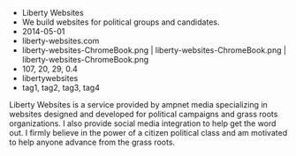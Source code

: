 * Liberty Websites
* We build websites for political groups and candidates.
* 2014-05-01
* liberty-websites.com
* liberty-websites-ChromeBook.png | liberty-websites-ChromeBook.png | liberty-websites-ChromeBook.png
* 107, 20, 29, 0.4
* libertywebsites
* tag1, tag2, tag3, tag4

Liberty Websites is a service provided by ampnet media specializing in websites designed and developed for political campaigns and grass roots organizations. I also provide social media integration to help get the word out. I firmly believe in the power of a citizen political class and am motivated to help anyone advance from the grass roots.


